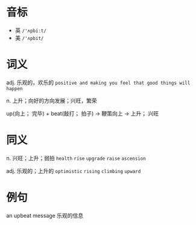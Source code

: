# 音标

- 英 `/'ʌpbiːt/`
- 美 `/'ʌpbit/`

# 词义

adj. 乐观的，欢乐的
`positive and making you feel that good things will happen`

n. 上升；向好的方向发展；兴旺，繁荣




up(向上； 完毕) + beat(敲打； 拍子) → 鞭策向上 → 上升； 兴旺

# 同义

n. 兴旺；上升；弱拍
`health` `rise` `upgrade` `raise` `ascension`

adj. 乐观的；上升的
`optimistic` `rising` `climbing` `upward`

# 例句

an upbeat message
乐观的信息


